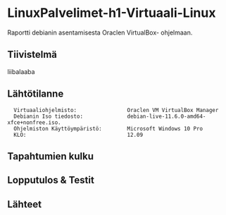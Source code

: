 # LinuxPalvelimet-h1-Virtuaali-Linux

Raportti debianin asentamisesta Oraclen VirtualBox- ohjelmaan.

## Tiivistelmä
  liibalaaba
  
## Lähtötilanne
      Virtuaaliohjelmisto:                Oraclen VM VirtualBox Manager
      Debianin Iso tiedosto:              debian-live-11.6.0-amd64-xfce+nonfree.iso.
      Ohjelmiston Käyttöympäristö:        Microsoft Windows 10 Pro
      KLO:                                12.09
## Tapahtumien kulku
  
## Lopputulos & Testit

## Lähteet
